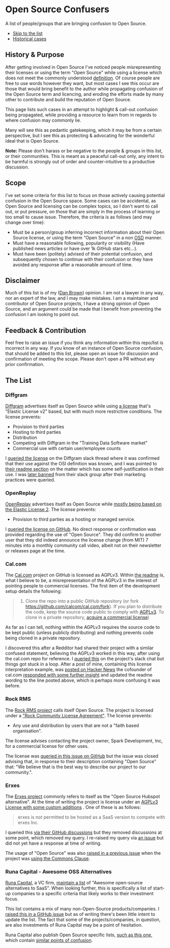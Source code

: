 # Open Source Confusers

A list of people/groups that are bringing confusion to Open Source.

- [Skip to the list](#the-list)
- [Historical cases](historical.md)

## History & Purpose

After getting involved in Open Source I've noticed people misrepresenting their licenses or using the term "Open Source" while using a license which does not meet the commonly understood [definition](https://opensource.org/osd). Of course people are free to use words however they want, but most cases I see this occur are those that would bring benefit to the author while propagating confusion of the Open Source term and licencing, and eroding the efforts made by many other to contribute and build the reputation of Open Source.

This page lists such cases in an attempt to highlight & call-out confusion being propagated, while providing a resource to learn from in regards to where confusion may commonly lie. 

Many will see this as pedantic gatekeeping, which it may be from a certain perspective, but I see this as protecting & advocating for the wonderful ideal that is Open Source.

**Note:** Please don't harass or be negative to the people & groups in this list, or their communities. This is meant as a peaceful call-out only, any intent to be harmful is strongly out of order and counter-intuitive to a productive discussion.

## Scope

I've set some criteria for this list to focus on those actively causing potential confusion in the Open Source space. Some cases can be accidental, as Open Source and licensing can be complex topics, so I don't want to call out, or put pressure, on those that are simply in the process of learning or too small to cause issue.
Therefore, the criteria is as follows (and may change over time):

- Must be a person/group inferring incorrect information about their Open Source license, or using the term "Open Source" in a non [OSD](https://opensource.org/osd) manner.
- Must have a reasonable following, popularity or visibility (Have published news articles or have over 1k GitHub stars etc...).
- Must have been (politely) advised of their potential confusion, and subsequently chosen to continue with their confusion or they have avoided any response after a reasonable amount of time.

## Disclaimer

Much of this list is of my ([Dan Brown](https://github.com/ssddanbrown/)) opinion. I am not a lawyer in any way, nor an expert of the law, and I may make mistakes. I am a maintainer and contributor of Open Source projects, I have a strong opinion of Open Source, and an argument could be made that I benefit from preventing the confusion I am looking to point out.

## Feedback & Contribution

Feel free to raise an issue if you think any information within this repo/list is incorrect in any way. If you know of an instance of Open Source confusion, that should be added to this list, please open an issue for discussion and confirmation of meeting the scope. Please don't open a PR without any prior confirmation.

## The List

### Diffgram

[Diffgram](https://diffgram.com) advertises itself as Open Source while using [a license](https://github.com/diffgram/diffgram/blob/054c22057ae38f8319a259bd7cbbd329611a470c/LICENSE.md) that's "Elastic License v2" based, but with much more restrictive conditions. The license prevents: 

- Provision to third parties
- Hosting to third parties
- Distribution
- Competing with Diffgram in the "Training Data Software market"
- Commercial use with certain user/employee counts

I [queried the license](files/diffgram-slack-license-query-thread.png) on the Diffgram slack thread where it was confirmed that their use against the OSI definition was known, and I was pointed to [their readme section](https://diffgram.readme.io/docs/versions#open-source-history) on the matter which has some self-justification in their use. I was [later banned](files/diffgram-email-slack-ban.png) from their slack group after their marketing practices were queried.

### OpenReplay

[OpenReplay](https://openreplay.com/) advertises itself as Open Source while [mostly being based on the Elastic License 2](https://github.com/openreplay/openreplay/blob/7fc8fab4d7d40248f7a22ca076ea9d0d12179c6e/LICENSE). The license prevents:

- Provision to third parties as a hosting or managed service.

I [queried the license on GitHub](https://github.com/openreplay/openreplay/discussions/656). No direct response or confirmation was provided regarding the use of "Open Source". They did confirm to another user that they did indeed announce the license change (from MIT) 7 minutes into a monthly community call video, albeit not on their newsletter or releases page at the time.

### Cal.com

The [Cal.com](https://cal.com/) project on GitHub is licensed as AGPLv3. Within [the readme](https://github.com/calcom/cal.com/blob/58c4c894fd48d1b299d89e5fc9e1677f3b690bb8/README.md?plain=1#L100) is, what I believe to be, a misrepresentation of the AGPLv3 in the interest of pointing people to commercial licenses. The first item of the development setup details the following: 

> 1. Clone the repo into a public GitHub repository (or fork https://github.com/calcom/cal.com/fork). If you plan to distribute the code, keep the source code public to comply with [AGPLv3](https://github.com/calcom/cal.com/blob/main/LICENSE). To clone in a private repository, [acquire a commercial license](https://cal.com/sales))

As far as I can tell, nothing within the AGPLv3 requires the source code to be kept public (unless publicly distributing) and nothing prevents code being cloned in a private repository.

I discovered this after a Redditor had shared their project with a similar confused statement, believing the AGPLv3 worked in this way, after using the cal.com repo for reference. I [queried this](files/cal-com-license-slack.png) on the project's slack chat but things got stuck in a loop. After a post of mine, containing this license interpretation example, was [posted on Hacker News](https://news.ycombinator.com/item?id=31897648) the cofounder of cal.com [responded with some further insight](files/cal-com-agpl3-hn-comments.png) and updated the readme wording to the line posted above, which is perhaps more confusing it was before.

### Rock RMS

The [Rock RMS project](https://github.com/SparkDevNetwork/Rock) calls itself Open Source.
The project is licensed under a ["Rock Community License Agreement"](https://www.rockrms.com/license).
The license prevents:

- Any use and distribution by users that are not a "faith based organisation".

The license advises contacting the project owner, Spark Development, Inc, for a commercial license for other uses.

The license was [queried in this issue on GitHub](https://github.com/SparkDevNetwork/Rock/issues/5068)
but the issue was closed advising that, in response to their description containing "Open Source" that:
"We believe that is the best way to describe our project to our community.".

### Erxes

The [Erxes project](https://github.com/erxes/erxes) commonly refers to itself as the "Open Source Hubspot alternative". At the time of writing the project is license under an [AGPLv3 License with some custom additions](https://github.com/erxes/erxes/blob/3b8c7c66fe339011b0d88eaa504db08f27c86549/LICENSE.md?plain=1#L5-L8) . One of these is as follows:

> erxes is not permitted to be hosted as a SaaS version to compete with erxes Inc.

I queried this [via their GitHub discussions](https://web.archive.org/web/20220830185114/https://github.com/erxes/erxes/discussions/3552) but they removed discussions at some point, which removed my query. I re-raised my query via [an issue](https://github.com/erxes/erxes/issues/3667) but did not yet have a response at time of writing. 

The usage of "Open Source" was also [raised in a previous issue](https://github.com/erxes/erxes/issues/2538) when the project was [using the Commons Clause](https://github.com/erxes/erxes/blob/8d578e9fdb093c2f6155a139b445ca1fa81c060a/LICENSE.md).

### Runa Capital - Awesome OSS Alternatives

[Runa Capital](https://runacap.com/), a VC firm, [maintain a list](https://github.com/RunaCapital/awesome-oss-alternatives) of "Awesome open-source alternatives to SaaS". When looking further, this is specifically a list of start-up companies to a specific criteria that likely works to their investment focus.

This list contains a mix of many non-Open-Source products/companies. I [raised this in a GitHub issue](https://github.com/RunaCapital/awesome-oss-alternatives/issues/143) but as of writing there's been little intent to update the list. The fact that some of the projects/companies, in question, are also investments of Runa Capital may be a point of hesitation. 

Runa Capital also publish Open Source specific lists, [such as this one](https://runacap.com/ross-index/q2-2022/), which contain [similar points of confusion](https://twitter.com/ssddanbrown/status/1551307892229283841).